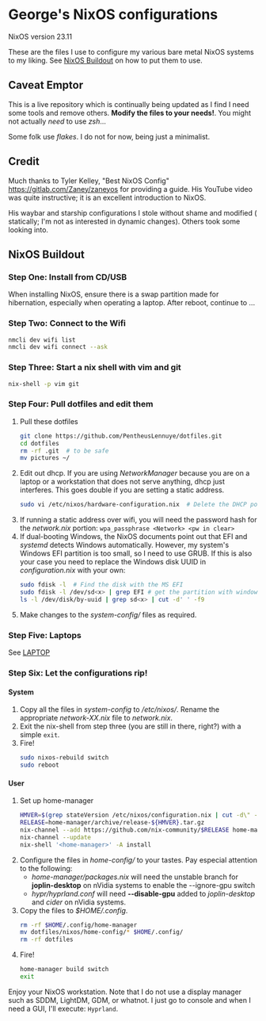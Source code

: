 # George's NixOS configurations

NixOS version 23.11

These are the files I use to configure my various bare metal NixOS systems to my
liking. See [NixOS Buildout](#nixos-buildout) on how to put them to use.

## Caveat Emptor

This is a live repository which is continually being updated as I find I need
some tools and remove others. __Modify the files to your needs!__. You might not
actually _need_ to use _zsh_...

Some folk use _flakes_. I do not for now, being just a minimalist.

## Credit

Much thanks to Tyler Kelley, "Best NixOS Config"
<https://gitlab.com/Zaney/zaneyos> for providing a guide. His YouTube video was
quite instructive; it is an excellent introduction to NixOS.

His waybar and starship configurations I stole without shame and modified (
statically; I'm not as interested in dynamic changes). Others took some
looking into.

## NixOS Buildout

### Step One: Install from CD/USB

When installing NixOS, ensure there is a swap partition made for hibernation,
especially when operating a laptop. After reboot, continue to ...

### Step Two: Connect to the Wifi

```sh
nmcli dev wifi list
nmcli dev wifi connect --ask
```

### Step Three: Start a nix shell with vim and git

```sh
nix-shell -p vim git
```

### Step Four: Pull dotfiles and edit them

1. Pull these dotfiles
   ```sh
   git clone https://github.com/PentheusLennuye/dotfiles.git
   cd dotfiles
   rm -rf .git  # to be safe
   mv pictures ~/
   ```
2. Edit out dhcp. If you are using _NetworkManager_ because you are on a laptop
   or a workstation that does not serve anything, dhcp just interferes. This
   goes double if you are setting a static address.
   ```sh
   sudo vi /etc/nixos/hardware-configuration.nix  # Delete the DHCP portion
   ```
3. If running a static address over wifi, you will need the password hash for
   the _network.nix_ portion: `wpa_passphrase <Network> <pw in clear>`
4. If dual-booting Windows, the NixOS documents point out that EFI and
   _systemd_ detects Windows automatically. However, my system's Windows EFI
   partition is too small, so I need to use GRUB. If this is also your case you
   need to replace the Windows disk UUID in _configuration.nix_ with your own:
   ```sh
   sudo fdisk -l  # Find the disk with the MS EFI
   sudo fdisk -l /dev/sd<x> | grep EFI # get the partition with windows EFI
   ls -l /dev/disk/by-uuid | grep sd<x> | cut -d' ' -f9
   ```
5. Make changes to the _system-config/_ files as required.

### Step Five: Laptops

See [LAPTOP](LAPTOP.md)

### Step Six: Let the configurations rip!

#### System

1. Copy all the files in _system-config_ to _/etc/nixos/_. Rename the
   appropriate _network-XX.nix_ file to _network.nix_.
2. Exit the nix-shell from step three (you are still in there, right?) with
   a simple `exit`.
3. Fire!
   ```sh
   sudo nixos-rebuild switch
   sudo reboot
   ```

#### User

1. Set up home-manager
   ```sh
   HMVER=$(grep stateVersion /etc/nixos/configuration.nix | cut -d\" -f2)
   RELEASE=home-manager/archive/release-${HMVER}.tar.gz
   nix-channel --add https://github.com/nix-community/$RELEASE home-manager
   nix-channel --update
   nix-shell '<home-manager>' -A install
   ```
2. Configure the files in _home-config/_ to your tastes.
   Pay especial attention to the following:
   - _home-manager/packages.nix_ will need the unstable branch for
     __joplin-desktop__ on nVidia systems to enable the --ignore-gpu switch
   - _hypr/hyprland.conf_ will need __--disable-gpu__ added to _joplin-desktop_
     and _cider_ on nVidia systems.
3. Copy the files to _$HOME/.config_.
   ```sh
   rm -rf $HOME/.config/home-manager
   mv dotfiles/nixos/home-config/* $HOME/.config/
   rm -rf dotfiles
   ```
4. Fire!
   ```sh
   home-manager build switch
   exit
   ```

Enjoy your NixOS workstation. Note that I do not use a display manager such as
SDDM, LightDM, GDM, or whatnot. I just go to console and when I need a GUI,
I'll execute: `Hyprland`.


